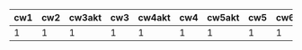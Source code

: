 | cw1 | cw2 | cw3akt | cw3 | cw4akt | cw4 | cw5akt | cw5 | cw6 |
|-----|-----|--------|-----|--------|-----|--------|-----|-----|
|   1 |   1 |      1 |   1 |      1 |   1 |      1 |   1 |   1 |
